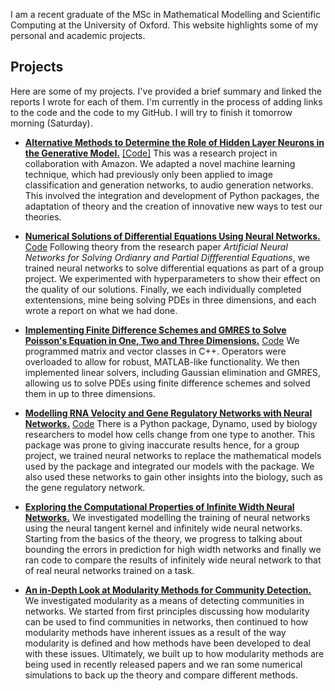 I am a recent graduate of the MSc in Mathematical Modelling and Scientific Computing at the University of Oxford. This website highlights some of my personal and academic projects.

## Projects
Here are some of my projects. I've provided a brief summary and linked the reports I wrote for each of them. I'm currently in the process of adding links to the code and the code to my GitHub. I will try to finish it tomorrow morning (Saturday).

- [**Alternative Methods to Determine the Role of Hidden Layer Neurons in the Generative Model.**](docs/Diss-final.pdf) [[Code]](https://github.com/billybraith17/diss-notebooks) This was a research project in collaboration with Amazon. We adapted a novel machine learning technique, which had previously only been applied to image classification and generation networks, to audio generation networks. This involved the integration and development of Python packages, the adaptation of theory and the creation of innovative new ways to test our theories.

- [**Numerical Solutions of Differential Equations Using Neural Networks.**](docs/Computing_case_study-final.pdf) [Code](https://github.com/billybraith17/sci-comp-case-study) Following theory from the research paper _Artificial Neural Networks for Solving Ordianry and Partial Diffferential Equations_, we trained neural networks to solve differential equations as part of a group project. We  experimented with hyperparameters to show their effect on the quality of our solutions. Finally, we each individually completed extentensions, mine being solving PDEs in three dimensions, and each wrote a report on what we had done.

- [**Implementing Finite Difference Schemes and GMRES to Solve Poisson's Equation in One, Two and Three Dimensions.**](docs/C___project-final.pdf) [Code](https://github.com/billybraith17/cpp-for-scientific-computing) We programmed matrix and vector classes in C++. Operators were overloaded to allow for robust, MATLAB-like functionality. We then implemented linear solvers, including Gaussian elimination and GMRES, allowing us to solve PDEs using finite difference schemes and solved them in up to three dimensions.

- [**Modelling RNA Velocity and Gene Regulatory Networks with Neural Networks.**](docs/Modelling_case_study-final.pdf) [Code](https://github.com/billybraith17/modelling-case-study) There is a Python package, Dynamo, used by biology researchers to model how cells change from one type to another. This package was prone to giving inaccurate results hence, for a group project, we trained neural networks to replace the mathematical models used by the package and integrated our models with the package. We also used these networks to gain other insights into the biology, such as the gene regulatory network.

- [**Exploring the Computational Properties of Infinite Width Neural Networks.**](docs/final-draft.pdf) We investigated modelling the training of neural networks using the neural tangent kernel and infinitely wide neural networks. Starting from the basics of the theory, we progress to talking about bounding the errors in prediction for high width networks and finally we ran code to compare the results of infinitely wide neural network to that of real neural networks trained on a task.

- [**An in-Depth Look at Modularity Methods for Community Detection.**](docs/Networks_project-final.pdf) We investigated modularity as a means of detecting communities in networks. We started from first principles discussing how modularity can be used to find communities in networks, then continued to how modularity methods have inherent issues as a result of the way modularity is defined and how methods have been developed to deal with these issues. Ultimately, we built up to how modularity methods are being used in recently released papers and we ran some numerical simulations to back up the theory and compare different methods.  
